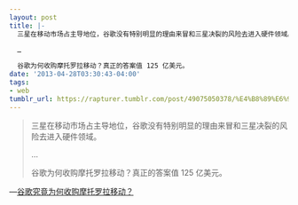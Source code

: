 ```yaml
---
layout: post
title: |-
  三星在移动市场占主导地位，谷歌没有特别明显的理由来冒和三星决裂的风险去进入硬件领域。

  …

  谷歌为何收购摩托罗拉移动？真正的答案值 125 亿美元。
date: '2013-04-28T03:30:43-04:00'
tags:
- web
tumblr_url: https://rapturer.tumblr.com/post/49075050378/%E4%B8%89%E6%98%9F%E5%9C%A8%E7%A7%BB%E5%8A%A8%E5%B8%82%E5%9C%BA%E5%8D%A0%E4%B8%BB%E5%AF%BC%E5%9C%B0%E4%BD%8D%E8%B0%B7%E6%AD%8C%E6%B2%A1%E6%9C%89%E7%89%B9%E5%88%AB%E6%98%8E%E6%98%BE%E7%9A%84%E7%90%86%E7%94%B1%E6%9D%A5%E5%86%92%E5%92%8C%E4%B8%89%E6%98%9F%E5%86%B3%E8%A3%82%E7%9A%84%E9%A3%8E%E9%99%A9%E5%8E%BB%E8%BF%9B%E5%85%A5%E7%A1%AC%E4%BB%B6%E9%A2%86%E5%9F%9F
---
```

> 三星在移动市场占主导地位，谷歌没有特别明显的理由来冒和三星决裂的风险去进入硬件领域。
> 
> …
> 
> 谷歌为何收购摩托罗拉移动？真正的答案值 125 亿美元。

—[谷歌究竟为何收购摩托罗拉移动？](http://www.36kr.com/p/202897.html)
